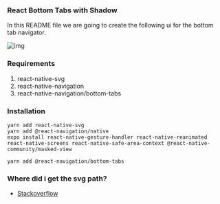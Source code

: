 ### React Bottom Tabs with Shadow

In this README file we are going to create the following ui for the bottom tab navigator.

![img](https://github.com/CrispenGari/native-startup/blob/main/practice/rn-bottom-tabs-shadow-button/Screenshot_20210729-101848_Expo%20Go.jpg)

### Requirements

1. react-native-svg
2. react-native-navigation
3. react-native-navigation/bottom-tabs

### Installation

```
yarn add react-native-svg
yarn add @react-navigation/native
expo install react-native-gesture-handler react-native-reanimated react-native-screens react-native-safe-area-context @react-native-community/masked-view

yarn add @react-navigation/bottom-tabs
```

### Where did i get the svg path?

- [Stackoverflow](https://stackoverflow.com/questions/65806255/make-half-outline-in-the-svg)
